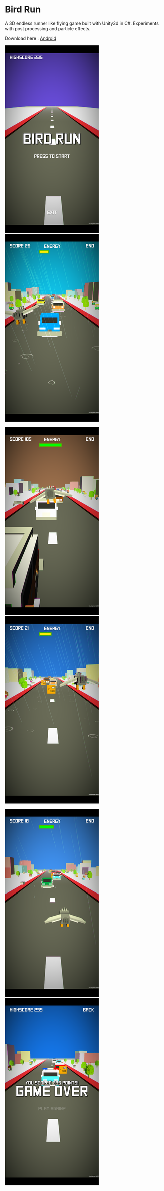 # Bird Run

A 3D endless runner like flying game built with Unity3d in C#. Experiments with post processing and particle effects.

Download here : [Android](https://rink.hockeyapp.net/apps/49171b1262f84c9d8312d3e59cbe2293)

<img src="https://github.com/skillersharan/Bird-Run/raw/master/Docs/1.png" width="300"> <img src="https://github.com/skillersharan/Bird-Run/raw/master/Docs/2.png" width="300"> 

<img src="https://github.com/skillersharan/Bird-Run/raw/master/Docs/3.png" width="300"> <img src="https://github.com/skillersharan/Bird-Run/raw/master/Docs/4.png" width="300"> 

<img src="https://github.com/skillersharan/Bird-Run/raw/master/Docs/5.png" width="300"> <img src="https://github.com/skillersharan/Bird-Run/raw/master/Docs/6.png" width="300"> 
